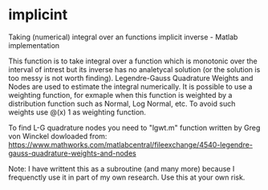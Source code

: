 # implicint
Taking (numerical) integral over an functions implicit inverse - Matlab implementation

This function is to take integral over a function which is monotonic over the interval of intrest but its inverse has no analetycal solution (or the solution is too messy is not worth finding).
Legendre-Gauss Quadrature Weights and Nodes are used to estimate the integral numerically. It is possible to use a weighting function, for exmaple when this function is weighted by a distribution function such as Normal, Log Normal, etc. To avoid such weights use @(x) 1 as weighting function.

To find L-G quadrature nodes you need to "lgwt.m" function written by Greg von Winckel dowloaded from:
https://www.mathworks.com/matlabcentral/fileexchange/4540-legendre-gauss-quadrature-weights-and-nodes

Note: I have writtent this as a subroutine (and many more) because I frequenctly use it in part of my own research. Use this at your own risk.
